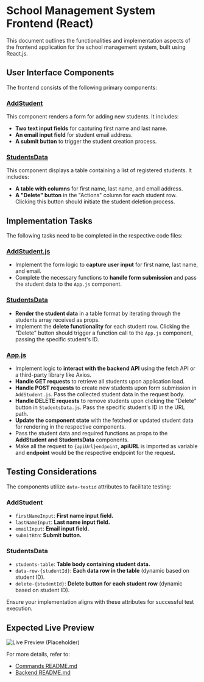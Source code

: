 # School Management System Frontend (React)

This document outlines the functionalities and implementation aspects of the frontend application for the school management system, built using React.js.

## User Interface Components

The frontend consists of the following primary components:

### [AddStudent](src/Components/AddStudent.js)

This component renders a form for adding new students. It includes:

- **Two text input fields** for capturing first name and last name.
- **An email input field** for student email address.
- **A submit button** to trigger the student creation process.

### [StudentsData](src/Components/StudentsData.js)

This component displays a table containing a list of registered students. It includes:

- **A table with columns** for first name, last name, and email address.
- **A "Delete" button** in the "Actions" column for each student row. Clicking this button should initiate the student deletion process.

## Implementation Tasks

The following tasks need to be completed in the respective code files:

### [AddStudent.js](src/Components/AddStudent.js)

- Implement the form logic to **capture user input** for first name, last name, and email.
- Complete the necessary functions to **handle form submission** and pass the student data to the `App.js` component.

### [StudentsData](src/Components/StudentsData.js)

- **Render the student data** in a table format by iterating through the students array received as props.
- Implement the **delete functionality** for each student row. Clicking the "Delete" button should trigger a function call to the `App.js` component, passing the specific student's ID.

### [App.js](src/App.js)

- Implement logic to **interact with the backend API** using the fetch API or a third-party library like Axios.
- **Handle GET requests** to retrieve all students upon application load.
- **Handle POST requests** to create new students upon form submission in `AddStudent.js`. Pass the collected student data in the request body.
- **Handle DELETE requests** to remove students upon clicking the "Delete" button in `StudentsData.js`. Pass the specific student's ID in the URL path.
- **Update the component state** with the fetched or updated student data for rendering in the respective components.
- Pass the student data and required functions as props to the **AddStudent and StudentsData** components.
- Make all the request to `{apiUrl}endpoint`, **apiURL** is imported as variable and **endpoint** would be the respective endpoint for the request.


## Testing Considerations

The components utilize `data-testid` attributes to facilitate testing:

### AddStudent

- `firstNameInput`: **First name input field.**
- `lastNameInput`: **Last name input field.**
- `emailInput`: **Email input field.**
- `submitBtn`: **Submit button.**

### StudentsData

- `students-table`: **Table body containing student data.**
- `data-row-{studentId}`: **Each data row in the table** (dynamic based on student ID).
- `delete-{studentId}`: **Delete button for each student row** (dynamic based on student ID).

Ensure your implementation aligns with these attributes for successful test execution.

## Expected Live Preview

![Live Preview (Placeholder)](https://media-doselect.s3.amazonaws.com/generic/5wQvvg80xvWBaOKxM3jaQvXgd/SMS.gif)

For more details, refer to:
- [Commands README.md](../README.md)
- [Backend README.md](../backend/BACKEND_README.md)